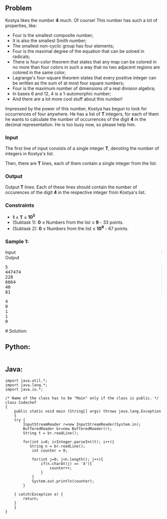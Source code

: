 <div id="problem-statement" class="_problemBody_lulsq_29 print"><h2>Problem</h2>

<p>Kostya likes the number <b>4</b> much. Of course! This number has such a lot of properties, like:
</p><ul>
<li>Four is the smallest composite number;</li>
<li>It is also the smallest Smith number;</li>
<li>The smallest non-cyclic group has four elements;</li>
<li>Four is the maximal degree of the equation that can be solved in radicals;</li>
<li>There is four-color theorem that states that any map can be colored in no more than four colors in such a way that no two adjacent regions are colored in the same color;</li>
<li>Lagrange's four-square theorem states that every positive integer can be written as the sum of at most four square numbers;</li>
<li>Four is the maximum number of dimensions of a real division algebra;</li>
<li>In bases 6 and 12, 4 is a 1-automorphic number;</li>
<li>And there are a lot more cool stuff about this number!</li>
</ul>
<p>Impressed by the power of this number, Kostya has begun to look for occurrences of four anywhere. He has a list of <b>T</b> integers, for each of them he wants to calculate the number of occurrences of the digit <b>4</b> in the decimal representation. He is too busy now, so please help him.</p>
<h3>Input</h3>
<p>The first line of input consists of a single integer <b>T</b>, denoting the number of integers in Kostya's list.</p>
<p>Then, there are <b>T</b> lines, each of them contain a single integer from the list.</p>
<h3>Output</h3>
<p>Output <b>T</b> lines. Each of these lines should contain the number of occurences of the digit <b>4</b> in the respective integer from Kostya's list.</p>
<h3>Constraints</h3>
<ul>
<li><b>1</b> ≤ <b>T</b> ≤ <b>10<sup>5</sup></b></li>
<li>(Subtask 1): <b>0</b> ≤ Numbers from the list  ≤ <b>9</b> - 33 points.</li>
<li>(Subtask 2): <b>0</b> ≤ Numbers from the list  ≤ <b>10<sup>9</sup></b> - 67 points.</li>
</ul>
<h3>Sample 1:</h3>
<div data-reactroot="" class="_input_output__table_lulsq_184"><div class="_text_copy__container_lulsq_188"><div class="_text_copy_lulsq_188 _input_top__box_lulsq_198" style="border-right: 1px solid rgb(210, 217, 231);"><span>Input</span><div title="Copy to clipboard" class="" style="pointer-events: all;"><span class="_icon__box_9xn05_2 undefined"><i class="_copy__icon_9xn05_14"></i></span></div></div><div class="_text_copy_lulsq_188 _ouput_top__box_lulsq_201"><span>Output</span><div title="Copy to clipboard" class="" style="pointer-events: all;"><span class="_icon__box_9xn05_2 undefined"><i class="_copy__icon_9xn05_14"></i></span></div></div></div><div class="_values__container_lulsq_204"><div class="_values_lulsq_204" style="border-right: 1px solid rgb(210, 217, 231);"><pre>5
447474
228
6664
40
81</pre></div><div class="_values_lulsq_204"><pre>4
0
1
1
0</pre></div></div></div></div>
# Solution:

## Python:
```
```

## Java:
```
import java.util.*;
import java.lang.*;
import java.io.*;

/* Name of the class has to be "Main" only if the class is public. */
class Codechef
{
	public static void main (String[] args) throws java.lang.Exception
	{
	try {
	    InputStreamReader r=new InputStreamReader(System.in);    
        BufferedReader br=new BufferedReader(r);    
	    String t = br.readLine();
	    
	    for(int i=0; i<Integer.parseInt(t); i++){
	       String n = br.readLine();
	        int counter = 0;
	        
	        for(int j=0; j<n.length(); j++){
	            if(n.charAt(j) == '4'){
	                counter++;
	            }
	        }
	        System.out.println(counter);
	    }
	    
	} catch(Exception e) {
	    return;
	}
	}
}

```
